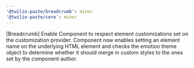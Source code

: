 ```yaml
---
'@twilio-paste/breadcrumb': minor
'@twilio-paste/core': minor
---
```


[Breadcrumb] Enable Component to respect element customizations set on the customization provider. Component now enables setting an element name on the underlying HTML element and checks the emotion theme object to determine whether it should merge in custom styles to the ones set by the component author.
